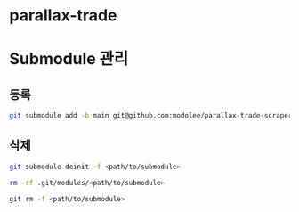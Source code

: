 # parallax-trade

# Submodule 관리

## 등록

```sh
git submodule add -b main git@github.com:modolee/parallax-trade-scraper.git submodules/scraper
```

## 삭제

```sh
git submodule deinit -f <path/to/submodule>

rm -rf .git/modules/<path/to/submodule>

git rm -f <path/to/submodule>
```
